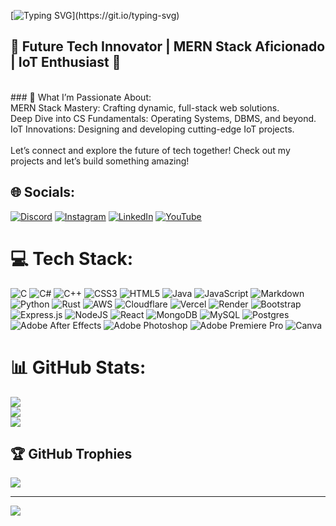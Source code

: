 [![Typing SVG](https://readme-typing-svg.demolab.com?font=Inter&weight=500&size=36&duration=2002&pause=1000&color=F7F7F7&width=755&height=80&lines=Yoo%2C+Welcome+to+Shivansh's+Github+Profile+!)](https://git.io/typing-svg)
## 🌟 Future Tech Innovator | MERN Stack Aficionado | IoT Enthusiast 🌟
<br>
### 🚀 What I’m Passionate About:
<br>MERN Stack Mastery: Crafting dynamic, full-stack web solutions.
<br>Deep Dive into CS Fundamentals: Operating Systems, DBMS, and beyond.<br>
IoT Innovations: Designing and developing cutting-edge IoT projects.<br>
<br>Let’s connect and explore the future of tech together! Check out my projects and let’s build something amazing!

## 🌐 Socials:
[![Discord](https://img.shields.io/badge/Discord-%237289DA.svg?logo=discord&logoColor=white)](https://discord.gg/9Y5xB3Pyy9) [![Instagram](https://img.shields.io/badge/Instagram-%23E4405F.svg?logo=Instagram&logoColor=white)](https://instagram.com/shivansh._.rusty) [![LinkedIn](https://img.shields.io/badge/LinkedIn-%230077B5.svg?logo=linkedin&logoColor=white)](https://linkedin.com/in/shivansh-mishra-9747a922a) [![YouTube](https://img.shields.io/badge/YouTube-%23FF0000.svg?logo=YouTube&logoColor=white)](https://youtube.com/@rustyplays) 

# 💻 Tech Stack:
![C](https://img.shields.io/badge/c-%2300599C.svg?style=for-the-badge&logo=c&logoColor=white) ![C#](https://img.shields.io/badge/c%23-%23239120.svg?style=for-the-badge&logo=csharp&logoColor=white) ![C++](https://img.shields.io/badge/c++-%2300599C.svg?style=for-the-badge&logo=c%2B%2B&logoColor=white) ![CSS3](https://img.shields.io/badge/css3-%231572B6.svg?style=for-the-badge&logo=css3&logoColor=white) ![HTML5](https://img.shields.io/badge/html5-%23E34F26.svg?style=for-the-badge&logo=html5&logoColor=white) ![Java](https://img.shields.io/badge/java-%23ED8B00.svg?style=for-the-badge&logo=openjdk&logoColor=white) ![JavaScript](https://img.shields.io/badge/javascript-%23323330.svg?style=for-the-badge&logo=javascript&logoColor=%23F7DF1E) ![Markdown](https://img.shields.io/badge/markdown-%23000000.svg?style=for-the-badge&logo=markdown&logoColor=white) ![Python](https://img.shields.io/badge/python-3670A0?style=for-the-badge&logo=python&logoColor=ffdd54) ![Rust](https://img.shields.io/badge/rust-%23000000.svg?style=for-the-badge&logo=rust&logoColor=white) ![AWS](https://img.shields.io/badge/AWS-%23FF9900.svg?style=for-the-badge&logo=amazon-aws&logoColor=white) ![Cloudflare](https://img.shields.io/badge/Cloudflare-F38020?style=for-the-badge&logo=Cloudflare&logoColor=white) ![Vercel](https://img.shields.io/badge/vercel-%23000000.svg?style=for-the-badge&logo=vercel&logoColor=white) ![Render](https://img.shields.io/badge/Render-%46E3B7.svg?style=for-the-badge&logo=render&logoColor=white) ![Bootstrap](https://img.shields.io/badge/bootstrap-%238511FA.svg?style=for-the-badge&logo=bootstrap&logoColor=white) ![Express.js](https://img.shields.io/badge/express.js-%23404d59.svg?style=for-the-badge&logo=express&logoColor=%2361DAFB) ![NodeJS](https://img.shields.io/badge/node.js-6DA55F?style=for-the-badge&logo=node.js&logoColor=white) ![React](https://img.shields.io/badge/react-%2320232a.svg?style=for-the-badge&logo=react&logoColor=%2361DAFB) ![MongoDB](https://img.shields.io/badge/MongoDB-%234ea94b.svg?style=for-the-badge&logo=mongodb&logoColor=white) ![MySQL](https://img.shields.io/badge/mysql-4479A1.svg?style=for-the-badge&logo=mysql&logoColor=white) ![Postgres](https://img.shields.io/badge/postgres-%23316192.svg?style=for-the-badge&logo=postgresql&logoColor=white) ![Adobe After Effects](https://img.shields.io/badge/Adobe%20After%20Effects-9999FF.svg?style=for-the-badge&logo=Adobe%20After%20Effects&logoColor=white) ![Adobe Photoshop](https://img.shields.io/badge/adobe%20photoshop-%2331A8FF.svg?style=for-the-badge&logo=adobe%20photoshop&logoColor=white) ![Adobe Premiere Pro](https://img.shields.io/badge/Adobe%20Premiere%20Pro-9999FF.svg?style=for-the-badge&logo=Adobe%20Premiere%20Pro&logoColor=white) ![Canva](https://img.shields.io/badge/Canva-%2300C4CC.svg?style=for-the-badge&logo=Canva&logoColor=white)
# 📊 GitHub Stats:
![](https://github-readme-stats.vercel.app/api?username=shivansh29817&theme=tokyonight&hide_border=false&include_all_commits=true&count_private=true)<br/>
![](https://github-readme-streak-stats.herokuapp.com/?user=shivansh29817&theme=tokyonight&hide_border=false)<br/>
![](https://github-readme-stats.vercel.app/api/top-langs/?username=shivansh29817&theme=tokyonight&hide_border=false&include_all_commits=true&count_private=true&layout=compact)

## 🏆 GitHub Trophies
![](https://github-profile-trophy.vercel.app/?username=shivansh29817&theme=tokyonight&no-frame=false&no-bg=true&margin-w=4)

---
[![](https://visitcount.itsvg.in/api?id=shivansh29817&icon=0&color=2)](https://visitcount.itsvg.in)

<!-- Proudly created with GPRM ( https://gprm.itsvg.in ) -->
